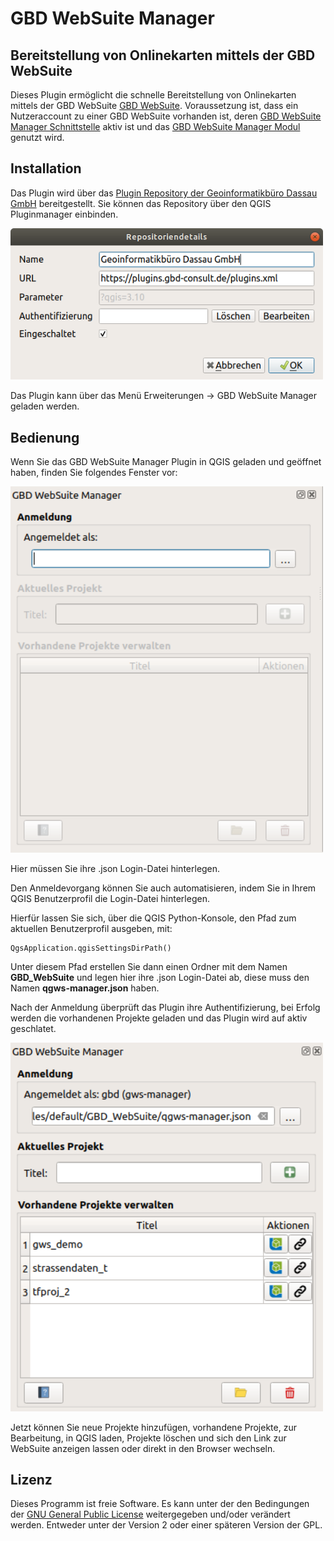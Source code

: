 GBD WebSuite Manager
==============

Bereitstellung von Onlinekarten mittels der GBD WebSuite
--------------------------------------------------------

Dieses Plugin ermöglicht die schnelle Bereitstellung von Onlinekarten mittels der GBD WebSuite [GBD WebSuite](https://gws.gbd-consult.de). Voraussetzung ist, dass ein Nutzeraccount zu einer GBD WebSuite vorhanden ist, deren [GBD WebSuite Manager Schnittstelle](https://gws.gbd-consult.de) aktiv ist und das [GBD WebSuite Manager Modul](https://gws.gbd-consult.de) genutzt wird. 

Installation
------------

Das Plugin wird über das [Plugin Repository der Geoinformatikbüro Dassau GmbH](https://plugins.gbd-consult.de) bereitgestellt. Sie können das Repository über den QGIS Pluginmanager einbinden.

<img src="/images/repodetails.png" width="500">

Das Plugin kann über das Menü Erweiterungen -> GBD WebSuite Manager geladen werden.


Bedienung
---------
Wenn Sie das GBD WebSuite Manager Plugin in QGIS geladen und geöffnet haben, finden Sie folgendes Fenster vor:

<img src="/images/gbdmanager_blank.png" width="500">

Hier müssen Sie ihre .json Login-Datei hinterlegen.

Den Anmeldevorgang können Sie auch automatisieren, indem Sie in Ihrem QGIS Benutzerprofil die Login-Datei hinterlegen.

Hierfür lassen Sie sich, über die QGIS Python-Konsole, den Pfad zum aktuellen Benutzerprofil ausgeben, mit: 

    QgsApplication.qgisSettingsDirPath()

Unter diesem Pfad erstellen Sie dann einen Ordner mit dem Namen **GBD_WebSuite** und legen hier ihre .json Login-Datei ab, diese muss den Namen **qgws-manager.json** haben.

Nach der Anmeldung überprüft das Plugin ihre Authentifizierung, bei Erfolg werden die vorhandenen Projekte geladen und das Plugin wird auf aktiv geschlatet.

<img src="/images/gbdmanager_aktiv.png" width="500">

Jetzt können Sie neue Projekte hinzufügen, vorhandene Projekte, zur Bearbeitung, in QGIS laden, Projekte löschen und sich den Link zur WebSuite anzeigen lassen oder direkt in den Browser wechseln.

## Lizenz

Dieses Programm ist freie Software. Es kann unter der den Bedingungen der [GNU General Public License](./LICENSE) weitergegeben und/oder verändert werden. Entweder unter der Version 2 oder einer späteren Version der GPL.
